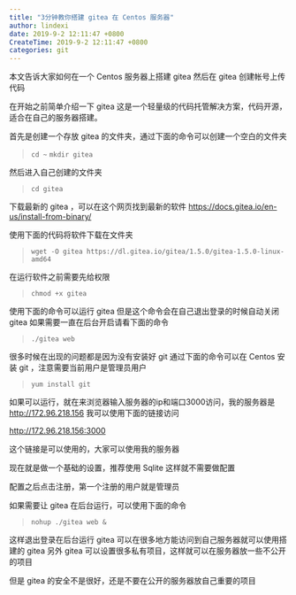 ```yaml
---
title: "3分钟教你搭建 gitea 在 Centos 服务器"
author: lindexi
date: 2019-9-2 12:11:47 +0800
CreateTime: 2019-9-2 12:11:47 +0800
categories: git
---
```


本文告诉大家如何在一个 Centos 服务器上搭建 gitea 然后在 gitea 创建帐号上传代码

<!--more-->





在开始之前简单介绍一下 gitea 这是一个轻量级的代码托管解决方案，代码开源，适合在自己的服务器搭建。

首先是创建一个存放 gitea 的文件夹，通过下面的命令可以创建一个空白的文件夹

> `cd ~`
> `mkdir gitea`

然后进入自己创建的文件夹

> `cd gitea`

下载最新的 gitea ，可以在这个网页找到最新的软件 https://docs.gitea.io/en-us/install-from-binary/

使用下面的代码将软件下载在文件夹

> `wget -O gitea https://dl.gitea.io/gitea/1.5.0/gitea-1.5.0-linux-amd64`

在运行软件之前需要先给权限

> `chmod +x gitea`

使用下面的命令可以运行 gitea 但是这个命令会在自己退出登录的时候自动关闭 gitea 如果需要一直在后台开启请看下面的命令

> `./gitea web`

很多时候在出现的问题都是因为没有安装好 git 通过下面的命令可以在 Centos 安装 git ，注意需要当前用户是管理员用户

> `yum install git`

如果可以运行，就在来浏览器输入服务器的ip和端口3000访问，我的服务器是 http://172.96.218.156 我可以使用下面的链接访问

http://172.96.218.156:3000

这个链接是可以使用的，大家可以使用我的服务器

现在就是做一个基础的设置，推荐使用 Sqlite 这样就不需要做配置

配置之后点击注册，第一个注册的用户就是管理员

如果需要让 gitea 在后台运行，可以使用下面的命令

> `nohup ./gitea web &`

这样退出登录在后台运行 gitea 可以在很多地方能访问到自己服务器就可以使用搭建的 gitea 另外 gitea 可以设置很多私有项目，这样就可以在服务器放一些不公开的项目

但是 gitea 的安全不是很好，还是不要在公开的服务器放自己重要的项目




